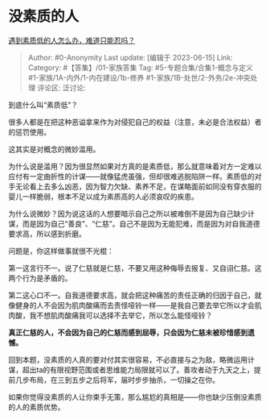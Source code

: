 # 没素质的人
[遇到素质低的人怎么办，难道只能忍吗？](https://www.zhihu.com/question/22851740/answer/3074647658)

> Author: #0-Anonymity
> Last update: [编辑于 2023-06-15]
> Link:
> Category: #【答集】/01-家族答集 
> Tag: #5-专题合集/合集1-概念与定义 #1-家族/1A-内外/1-内在建设/1b-修养 #1-家族/1B-处世/2-外务/2e-冲突处理
> 评论区:
> 泛讨论:

到底什么叫“素质低”？

很多人都是在把这种恶谥拿来作为对侵犯自己的权益（注意，未必是合法权益）者的惩罚使用。

这其实是对概念的微妙滥用。

为什么说是滥用？因为很显然如果对方真的是素质低，那么就意味着对方一定难以应付有一定曲折性的计谋——就像猛虎虽强，但却很难逃脱陷阱一样。素质低的对手无论看上去多么凶恶，因为智力欠缺、素养不足，在谋略面前如同没有穿衣服的婴儿一样脆弱，根本不足以成为素质高的人必须哀叹的疾患。

为什么说微妙？因为说这话的人想要暗示自己之所以被难倒不是因为自己缺少计谋，而是因为自己“善良”、“仁慈”。自己不是因为无能犯难，而是因为对自我道德要求高，所以感到折磨。

问题是，你这样做事就很不光棍：

第一这言行不一。说了仁慈就是仁慈，不要又用这种侮辱去报复、又自诩仁慈。这两个行为是矛盾的。

第二这心口不一。自我道德要求高，就会把这种痛苦的责任正确的归因于自己，就像健身的人不会因为肌肉酸痛而去责怪哑铃一样——是我自己要去举它所以才会肌肉酸，我不想肌肉酸痛我可以选择不去举它，所以怎么能怪哑铃？

**真正仁慈的人，不会因为自己的仁慈而感到屈辱，只会因为仁慈未被珍惜感到遗憾。**

回到本题，没素质的人真的要对付其实很容易，不必直接与之为敌，略微运用计谋，超出ta的有限视野范围或者思维能力局限就可以了。善攻者动于九天之上，提前几步布局，在三到五步之后将军，届时步步抽杀，一切操之在你。

如果你觉得没素质的人让你束手无策，那么尴尬的真相是——你也缺少压倒没素质的人的素质优势。
